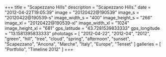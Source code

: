 +++
title = "Scapezzano Hills"
description = "Scapezzano Hills."
date = "2012-04-22T19:05:39"
image = "20120422@190539"
image_s = "20120422@190539-s"
image_width_s = "400"
image_height_s = "266"
image_xl = "20120422@190539-xl"
image_width_xl = "1024"
image_height_xl = "681"
gps_latitude = "43.7281539833333"
gps_longitude = "13.1581395833333"
phototags = [ "2012-04-22", "2012-04", "2012", "green", "hill", "tree", "cloud", "spring", "afternoon", "sunset", "Scapezzano", "Ancona", "Marche", "Italy", "Europe", "Tenset" ]
galleries = [ "Portfolio", "Timeline 2012" ]
+++
